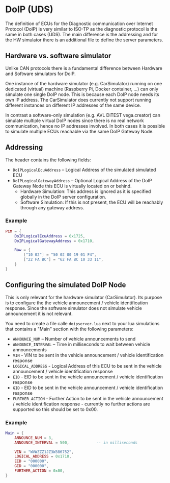# DoIP (UDS)
The definition of ECUs for the Diagnostic communication over Internet Protocol (DoIP) is very similar to ISO-TP as the diagnostic protocol is the same in both cases (UDS). The main difference is the addressing and for the HW simulator there is an additional file to define the server parameters.

## Hardware vs. software simulator
Unlike CAN protocols there is a fundamental difference between Hardware and Software simulators for DoIP.

One instance of the hardware simulator (e.g. CarSimulator) running on one dedicated (virtual) machine (Raspberry Pi, Docker container, ...) can only simulate one single DoIP node. This is because each DoIP node needs its own IP address. The CarSimulator does currently not support running different instances on different IP addresses of the same device.

In contrast a software-only simulation (e.g. AVL DiTEST vega.creator) can simulate multiple virtual DoIP nodes since there is no real network communication, hence no IP addresses involved.
In both cases it is possible to simulate multiple ECUs reachable via the same DoIP Gateway Node.

## Addressing

The header contains the following fields:

* `DoIPLogicalEcuAddress` – Logical Address of the simulated simulated ECU
* `DoIPLogicalGatewayAddress` – Optional Logical Address of the DoIP Gateway Node this ECU is virtually located on or behind.
    * Hardware Simulation: This address is ignored as it is specified globally in the DoIP server configuration.
    * Software Simulation: If this is not present, the ECU will be reachably through any gateway address.

### Example

```lua
PCM = {
    DoIPLogicalEcuAddress = 0x1725,
    DoIPLogicalGatewayAddress = 0x1710,

    Raw = {
        ["10 02"] = "50 02 00 19 01 F4",
        ["22 FA BC"] = "62 FA BC 10 33 11",
    }
}
```

## Configuring the simulated DoIP Node
This is only relevant for the hardware simulator (CarSimulator). Its purpose is to configure the the vehicle announcement / vehicle identification response. Since the software simulator does not simulate vehicle announcement it is not relevant.

You need to create a file calle `doipserver.lua` next to your lua simulations that contains a "Main" section with the following parameters:

* `ANNOUNCE_NUM` – Number of vehicle announcements to send
* `ANNOUNCE_INTERVAL` – Time in milliseconds to wait between vehicle announcements
* `VIN` - VIN to be sent in the vehicle announcement / vehicle identification response
* `LOGICAL_ADDRESS` - Logical Address of this ECU to be sent in the vehicle announcement / vehicle identification response
* `EID` - EID to be sent in the vehicle announcement / vehicle identification response
* `GID` - EID to be sent in the vehicle announcement / vehicle identification response
* `FURTHER_ACTION` - Further Action to be sent in the vehicle announcement / vehicle identification response - currently no further actions are supported so this should be set to 0x00.


### Example
```lua
Main = {
	ANNOUNCE_NUM = 3,
	ANNOUNCE_INTERVAL = 500,			-- in milliseconds

	VIN = "WVWZZZ1JZ3W386752",
	LOGICAL_ADDRESS = 0x1710,
	EID = "000000",
	GID = "000000",
	FURTHER_ACTION = 0x00,
}
```
